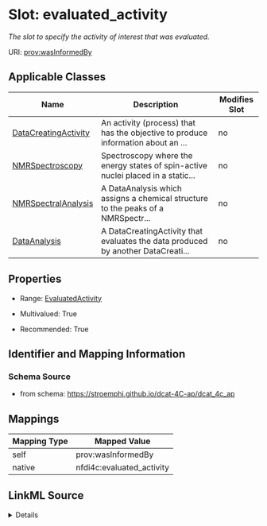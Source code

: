 

# Slot: evaluated_activity


_The slot to specify the activity of interest that was evaluated._





URI: [prov:wasInformedBy](http://www.w3.org/ns/prov#wasInformedBy)



<!-- no inheritance hierarchy -->





## Applicable Classes

| Name | Description | Modifies Slot |
| --- | --- | --- |
| [DataCreatingActivity](DataCreatingActivity.md) | An activity (process) that has the objective to produce information about an ... |  no  |
| [NMRSpectroscopy](NMRSpectroscopy.md) | Spectroscopy where the energy states of spin-active nuclei placed in a static... |  no  |
| [NMRSpectralAnalysis](NMRSpectralAnalysis.md) | A DataAnalysis which assigns a chemical structure to the peaks of a NMRSpectr... |  no  |
| [DataAnalysis](DataAnalysis.md) | A DataCreatingActivity that evaluates the data produced by another DataCreati... |  no  |







## Properties

* Range: [EvaluatedActivity](EvaluatedActivity.md)

* Multivalued: True

* Recommended: True





## Identifier and Mapping Information







### Schema Source


* from schema: https://stroemphi.github.io/dcat-4C-ap/dcat_4c_ap




## Mappings

| Mapping Type | Mapped Value |
| ---  | ---  |
| self | prov:wasInformedBy |
| native | nfdi4c:evaluated_activity |




## LinkML Source

<details>
```yaml
name: evaluated_activity
description: The slot to specify the activity of interest that was evaluated.
from_schema: https://stroemphi.github.io/dcat-4C-ap/dcat_4c_ap
rank: 1000
slot_uri: prov:wasInformedBy
alias: evaluated_activity
domain_of:
- DataCreatingActivity
range: EvaluatedActivity
recommended: true
multivalued: true
inlined: true
inlined_as_list: true

```
</details>